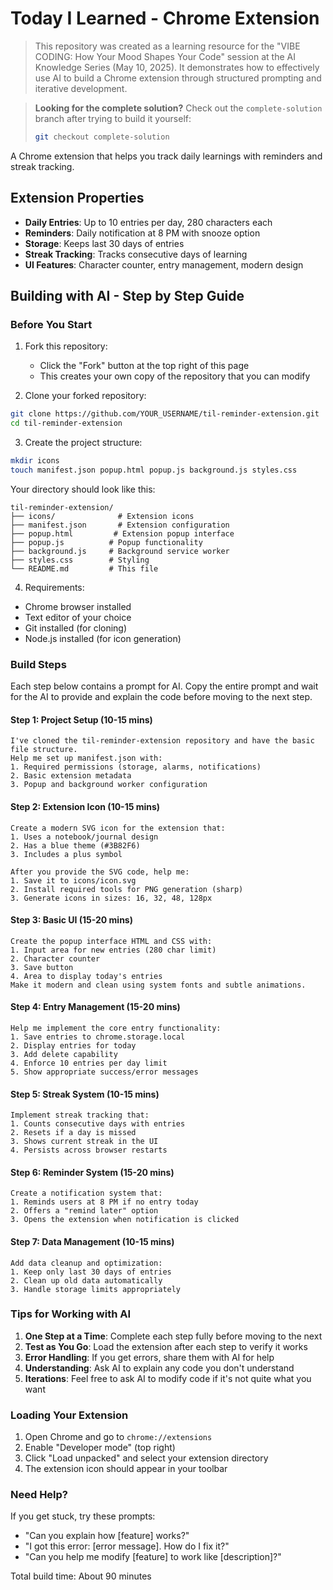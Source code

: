 # Today I Learned - Chrome Extension

> This repository was created as a learning resource for the "VIBE CODING: How Your Mood Shapes Your Code" session at the AI Knowledge Series (May 10, 2025). It demonstrates how to effectively use AI to build a Chrome extension through structured prompting and iterative development.

> **Looking for the complete solution?** Check out the `complete-solution` branch after trying to build it yourself:
>
> ```bash
> git checkout complete-solution
> ```

A Chrome extension that helps you track daily learnings with reminders and streak tracking.

## Extension Properties

- **Daily Entries**: Up to 10 entries per day, 280 characters each
- **Reminders**: Daily notification at 8 PM with snooze option
- **Storage**: Keeps last 30 days of entries
- **Streak Tracking**: Tracks consecutive days of learning
- **UI Features**: Character counter, entry management, modern design

## Building with AI - Step by Step Guide

### Before You Start

1. Fork this repository:

   - Click the "Fork" button at the top right of this page
   - This creates your own copy of the repository that you can modify

2. Clone your forked repository:

```bash
git clone https://github.com/YOUR_USERNAME/til-reminder-extension.git
cd til-reminder-extension
```

3. Create the project structure:

```bash
mkdir icons
touch manifest.json popup.html popup.js background.js styles.css
```

Your directory should look like this:

```
til-reminder-extension/
├── icons/              # Extension icons
├── manifest.json       # Extension configuration
├── popup.html         # Extension popup interface
├── popup.js          # Popup functionality
├── background.js     # Background service worker
├── styles.css        # Styling
└── README.md         # This file
```

4. Requirements:

- Chrome browser installed
- Text editor of your choice
- Git installed (for cloning)
- Node.js installed (for icon generation)

### Build Steps

Each step below contains a prompt for AI. Copy the entire prompt and wait for the AI to provide and explain the code before moving to the next step.

#### Step 1: Project Setup (10-15 mins)

```
I've cloned the til-reminder-extension repository and have the basic file structure.
Help me set up manifest.json with:
1. Required permissions (storage, alarms, notifications)
2. Basic extension metadata
3. Popup and background worker configuration
```

#### Step 2: Extension Icon (10-15 mins)

```
Create a modern SVG icon for the extension that:
1. Uses a notebook/journal design
2. Has a blue theme (#3B82F6)
3. Includes a plus symbol

After you provide the SVG code, help me:
1. Save it to icons/icon.svg
2. Install required tools for PNG generation (sharp)
3. Generate icons in sizes: 16, 32, 48, 128px
```

#### Step 3: Basic UI (15-20 mins)

```
Create the popup interface HTML and CSS with:
1. Input area for new entries (280 char limit)
2. Character counter
3. Save button
4. Area to display today's entries
Make it modern and clean using system fonts and subtle animations.
```

#### Step 4: Entry Management (15-20 mins)

```
Help me implement the core entry functionality:
1. Save entries to chrome.storage.local
2. Display entries for today
3. Add delete capability
4. Enforce 10 entries per day limit
5. Show appropriate success/error messages
```

#### Step 5: Streak System (10-15 mins)

```
Implement streak tracking that:
1. Counts consecutive days with entries
2. Resets if a day is missed
3. Shows current streak in the UI
4. Persists across browser restarts
```

#### Step 6: Reminder System (15-20 mins)

```
Create a notification system that:
1. Reminds users at 8 PM if no entry today
2. Offers a "remind later" option
3. Opens the extension when notification is clicked
```

#### Step 7: Data Management (10-15 mins)

```
Add data cleanup and optimization:
1. Keep only last 30 days of entries
2. Clean up old data automatically
3. Handle storage limits appropriately
```

### Tips for Working with AI

1. **One Step at a Time**: Complete each step fully before moving to the next
2. **Test as You Go**: Load the extension after each step to verify it works
3. **Error Handling**: If you get errors, share them with AI for help
4. **Understanding**: Ask AI to explain any code you don't understand
5. **Iterations**: Feel free to ask AI to modify code if it's not quite what you want

### Loading Your Extension

1. Open Chrome and go to `chrome://extensions`
2. Enable "Developer mode" (top right)
3. Click "Load unpacked" and select your extension directory
4. The extension icon should appear in your toolbar

### Need Help?

If you get stuck, try these prompts:

- "Can you explain how [feature] works?"
- "I got this error: [error message]. How do I fix it?"
- "Can you help me modify [feature] to work like [description]?"

Total build time: About 90 minutes
